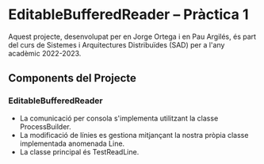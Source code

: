 # EditableBufferedReader – Pràctica 1
Aquest projecte, desenvolupat per en Jorge Ortega i en Pau Argilés, és part del curs de Sistemes i Arquitectures Distribuïdes (SAD) per a l'any acadèmic 2022-2023.

## Components del Projecte
### EditableBufferedReader
- La comunicació per consola s'implementa utilitzant la classe ProcessBuilder.
- La modificació de línies es gestiona mitjançant la nostra pròpia classe implementada anomenada Line.
- La classe principal és TestReadLine.

